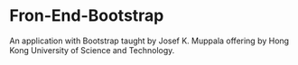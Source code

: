 # Fron-End-Bootstrap
An application with Bootstrap taught by Josef K. Muppala offering by Hong Kong University of Science and Technology.
